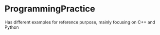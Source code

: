 # ProgrammingPractice
Has different examples for reference purpose, mainly focusing on C++ and Python
